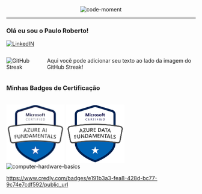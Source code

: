 <div align="center">
  <img src="https://github.com/user-attachments/assets/2cdd61c5-d4b7-456c-8b0c-584f880d46ee" alt="code-moment">
</div>

---

### Olá eu sou o Paulo Roberto! 

[![LinkedIN](https://img.shields.io/badge/LinkedIn-0077B5?style=for-the-badge&logo=linkedin&logoColor=white)](https://www.linkedin.com/in/pcastroneto/)

<div style="display: flex; justify-content: center; align-items: center;">
  <img src="https://streak-stats.demolab.com?user=Pcastroneto&theme=dark&hide_border=true&border_radius=6.4&locale=pt_BR&background=000000&ring=B71001&fire=D51301&currStreakLabel=FF1601&hide_longest_streak=true" alt="GitHub Streak" />
  <p style="margin-left: 20px;">Aqui você pode adicionar seu texto ao lado da imagem do GitHub Streak!</p>
</div>


### Minhas Badges de Certificação

<div style="display: inline_block"><br>
  <img align="center" alt="BADGE AI-900" height="155" width="155" src="./assets/microsoft-certified-azure-ai-fundamentals.png">
  <img align="center" alt="BADGE DP-900" height="155" width="155" src="./assets/microsoft-certified-azure-data-fundamentals.png">
  <img align="center" alt="computer-hardware-basics" height="155" width="155" src="https://github.com/user-attachments/assets/3443ff17-68e5-4fa8-aa1a-4bc3d321690e">
</div>

https://www.credly.com/badges/e191b3a3-fea8-428d-bc77-9c74e7cdf592/public_url

  


